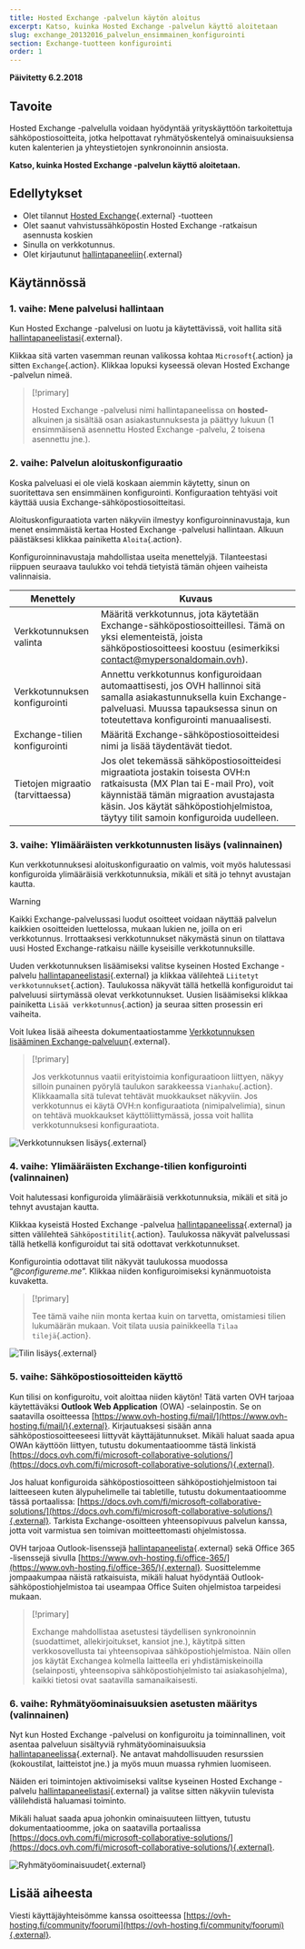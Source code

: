 ```yaml
---
title: Hosted Exchange -palvelun käytön aloitus
excerpt: Katso, kuinka Hosted Exchange -palvelun käyttö aloitetaan
slug: exchange_20132016_palvelun_ensimmainen_konfigurointi
section: Exchange-tuotteen konfigurointi
order: 1
---
```


**Päivitetty 6.2.2018**

## Tavoite

Hosted Exchange -palvelulla voidaan hyödyntää yrityskäyttöön tarkoitettuja sähköpostiosoitteita, jotka helpottavat ryhmätyöskentelyä ominaisuuksiensa kuten kalenterien ja yhteystietojen synkronoinnin ansiosta.

**Katso, kuinka Hosted Exchange -palvelun käyttö aloitetaan.**

## Edellytykset

- Olet tilannut [Hosted Exchange](https://www.ovh-hosting.fi/sahkopostit/hosted-exchange/){.external} -tuotteen
- Olet saanut vahvistussähköpostin Hosted Exchange -ratkaisun asennusta koskien
- Sinulla on verkkotunnus.
- Olet kirjautunut [hallintapaneeliin](https://www.ovh.com/auth/?action=gotomanager){.external}

## Käytännössä

### 1. vaihe: Mene palvelusi hallintaan

Kun Hosted Exchange -palvelusi on luotu ja käytettävissä, voit hallita sitä [hallintapaneelistasi](https://www.ovh.com/auth/?action=gotomanager){.external}.

Klikkaa sitä varten vasemman reunan valikossa kohtaa `Microsoft`{.action} ja sitten `Exchange`{.action}. Klikkaa lopuksi kyseessä olevan Hosted Exchange -palvelun nimeä.

> [!primary]
>
> Hosted Exchange -palvelusi nimi hallintapaneelissa on **hosted-** alkuinen ja sisältää osan asiakastunnuksesta ja päättyy lukuun (1 ensimmäisenä asennettu Hosted Exchange -palvelu, 2 toisena asennettu jne.).
>

### 2. vaihe: Palvelun aloituskonfiguraatio

Koska palveluasi ei ole vielä koskaan aiemmin käytetty, sinun on suoritettava sen ensimmäinen konfigurointi. Konfiguraation tehtyäsi voit käyttää uusia Exchange-sähköpostiosoitteitasi.

Aloituskonfiguraatiota varten näkyviin ilmestyy konfiguroinninavustaja, kun menet ensimmäistä kertaa Hosted Exchange -palvelusi hallintaan. Alkuun päästäksesi klikkaa painiketta `Aloita`{.action}.

Konfiguroinninavustaja mahdollistaa useita menettelyjä. Tilanteestasi riippuen seuraava taulukko voi tehdä tietyistä tämän ohjeen vaiheista valinnaisia.

|Menettely|Kuvaus|
|---|---|
|Verkkotunnuksen valinta|Määritä verkkotunnus, jota käytetään Exchange-sähköpostiosoitteillesi. Tämä on yksi elementeistä, joista sähköpostiosoitteesi koostuu (esimerkiksi contact@mypersonaldomain.ovh).|
|Verkkotunnuksen konfigurointi|Annettu verkkotunnus konfiguroidaan automaattisesti, jos OVH hallinnoi sitä samalla asiakastunnuksella kuin Exchange-palveluasi. Muussa tapauksessa sinun on toteutettava konfigurointi manuaalisesti.|
|Exchange-tilien konfigurointi|Määritä Exchange-sähköpostiosoitteidesi nimi ja lisää täydentävät tiedot.|
|Tietojen migraatio (tarvittaessa)|Jos olet tekemässä sähköpostiosoitteidesi migraatiota jostakin toisesta OVH:n ratkaisusta (MX Plan tai E-mail Pro), voit käynnistää tämän migraation avustajasta käsin. Jos käytät sähköpostiohjelmistoa, täytyy tilit samoin konfiguroida uudelleen.|

### 3. vaihe: Ylimääräisten verkkotunnusten lisäys (valinnainen)

Kun verkkotunnuksesi aloituskonfiguraatio on valmis, voit myös halutessasi konfiguroida ylimääräisiä verkkotunnuksia, mikäli et sitä jo tehnyt avustajan kautta.

> [!warning]
>
> Kaikki Exchange-palvelussasi luodut osoitteet voidaan näyttää palvelun kaikkien osoitteiden luettelossa, mukaan lukien ne, joilla on eri verkkotunnus. Irrottaaksesi verkkotunnukset näkymästä sinun on tilattava uusi Hosted Exchange-ratkaisu näille kyseisille verkkotunnuksille.
>

Uuden verkkotunnuksen lisäämiseksi valitse kyseinen Hosted Exchange -palvelu [hallintapaneelistasi](https://www.ovh.com/auth/?action=gotomanager){.external} ja klikkaa välilehteä `Liitetyt verkkotunnukset`{.action}. Taulukossa näkyvät tällä hetkellä konfiguroidut tai palveluusi siirtymässä olevat verkkotunnukset. Uusien lisäämiseksi klikkaa painiketta `Lisää verkkotunnus`{.action} ja seuraa sitten prosessin eri vaiheita.

Voit lukea lisää aiheesta dokumentaatiostamme [Verkkotunnuksen lisääminen Exchange-palveluun](https://docs.ovh.com/fi/microsoft-collaborative-solutions/verkkotunnuksen-lisaaminen-exchange-palveluun/){.external}.

> [!primary]
>
> Jos verkkotunnus vaatii erityistoimia konfiguraatioon liittyen, näkyy silloin punainen pyörylä taulukon sarakkeessa `Vianhaku`{.action}. Klikkaamalla sitä tulevat tehtävät muokkaukset näkyviin. Jos verkkotunnus ei käytä OVH:n konfiguraatiota (nimipalvelimia), sinun on tehtävä muokkaukset käyttöliittymässä, jossa voit hallita verkkotunnuksesi konfiguraatiota. 
>

![Verkkotunnuksen lisäys](images/first-steps-hosted-exchange-add-domain.png){.external}


### 4. vaihe: Ylimääräisten Exchange-tilien konfigurointi (valinnainen)

Voit halutessasi konfiguroida ylimääräisiä verkkotunnuksia, mikäli et sitä jo tehnyt avustajan kautta.

Klikkaa kyseistä Hosted Exchange -palvelua [hallintapaneelissa](https://www.ovh.com/auth/?action=gotomanager){.external} ja sitten välilehteä `Sähköpostitilit`{.action}. Taulukossa näkyvät palvelussasi tällä hetkellä konfiguroidut tai sitä odottavat verkkotunnukset.

Konfigurointia odottavat tilit näkyvät taulukossa muodossa “*@configureme.me*”. Klikkaa niiden konfiguroimiseksi kynänmuotoista kuvaketta.

> [!primary]
>
> Tee tämä vaihe niin monta kertaa kuin on tarvetta, omistamiesi tilien lukumäärän mukaan. Voit tilata uusia painikkeella `Tilaa tilejä`{.action}.
>

![Tilin lisäys](images/first-steps-hosted-exchange-add-account.png){.external}

### 5. vaihe: Sähköpostiosoitteiden käyttö

Kun tilisi on konfiguroitu, voit aloittaa niiden käytön! Tätä varten OVH tarjoaa käytettäväksi **Outlook Web Application** (OWA) -selainpostin. Se on saatavilla osoitteessa [https://www.ovh-hosting.fi/mail/](https://www.ovh-hosting.fi/mail/){.external}. Kirjautuaksesi sisään anna sähköpostiosoitteeseesi liittyvät käyttäjätunnukset. Mikäli haluat saada apua OWAn käyttöön liittyen, tutustu dokumentaatioomme tästä linkistä [https://docs.ovh.com/fi/microsoft-collaborative-solutions/](https://docs.ovh.com/fi/microsoft-collaborative-solutions/){.external}.

Jos haluat konfiguroida sähköpostiosoitteen sähköpostiohjelmistoon tai laitteeseen kuten älypuhelimelle tai tabletille, tutustu dokumentaatioomme tässä portaalissa: [https://docs.ovh.com/fi/microsoft-collaborative-solutions/](https://docs.ovh.com/fi/microsoft-collaborative-solutions/){.external}. Tarkista Exchange-osoitteen yhteensopivuus palvelun kanssa, jotta voit varmistua sen toimivan moitteettomasti ohjelmistossa.

OVH tarjoaa Outlook-lisenssejä [hallintapaneelista](https://www.ovh.com/auth/?action=gotomanager){.external} sekä Office 365 -lisenssejä sivulla [https://www.ovh-hosting.fi/office-365/](https://www.ovh-hosting.fi/office-365/){.external}. Suosittelemme jompaakumpaa näistä ratkaisuista, mikäli haluat hyödyntää Outlook-sähköpostiohjelmistoa tai useampaa Office Suiten ohjelmistoa tarpeidesi mukaan.

> [!primary]
>
> Exchange mahdollistaa asetustesi täydellisen synkronoinnin (suodattimet, allekirjoitukset, kansiot jne.), käytitpä sitten verkkosovellusta tai yhteensopivaa sähköpostiohjelmistoa.
> Näin ollen jos käytät Exchangea kolmella laitteella eri yhdistämiskeinoilla (selainposti, yhteensopiva sähköpostiohjelmisto tai asiakasohjelma), kaikki tietosi ovat saatavilla samanaikaisesti.
>

### 6. vaihe: Ryhmätyöominaisuuksien asetusten määritys (valinnainen)

Nyt kun Hosted Exchange -palvelusi on konfiguroitu ja toiminnallinen, voit asentaa palveluun sisältyviä ryhmätyöominaisuuksia [hallintapaneelissa](https://www.ovh.com/auth/?action=gotomanager){.external}. Ne antavat mahdollisuuden resurssien (kokoustilat, laitteistot jne.) ja myös muun muassa ryhmien luomiseen.

Näiden eri toimintojen aktivoimiseksi valitse kyseinen Hosted Exchange -palvelu [hallintapaneelistasi](https://www.ovh.com/auth/?action=gotomanager){.external} ja valitse sitten näkyviin tulevista välilehdistä haluamasi toiminto.

Mikäli haluat saada apua johonkin ominaisuuteen liittyen, tutustu dokumentaatioomme, joka on saatavilla portaalissa [https://docs.ovh.com/fi/microsoft-collaborative-solutions/](https://docs.ovh.com/fi/microsoft-collaborative-solutions/){.external}.

![Ryhmätyöominaisuudet](images/first-steps-hosted-exchange-intro-to-functions.png){.external}

## Lisää aiheesta

Viesti käyttäjäyhteisömme kanssa osoitteessa [https://ovh-hosting.fi/community/foorumi](https://ovh-hosting.fi/community/foorumi){.external}.